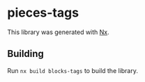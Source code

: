 # pieces-tags

This library was generated with [Nx](https://nx.dev).

## Building

Run `nx build blocks-tags` to build the library.
